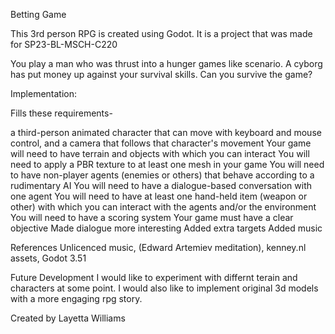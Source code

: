 Betting Game

This 3rd person RPG is created using Godot. It is a project that was made for SP23-BL-MSCH-C220

You play a man who was thrust into a hunger games like scenario. A cyborg has put money up against your survival skills. Can you survive the game?

Implementation:

Fills these requirements-

a third-person animated character that can move with keyboard and mouse control,
and a camera that follows that character's movement
Your game will need to have terrain and objects with which you can interact
You will need to apply a PBR texture to at least one mesh in your game
You will need to have non-player agents (enemies or others) that behave according to a rudimentary AI
You will need to have a dialogue-based conversation with one agent 
You will need to have at least one hand-held item (weapon or other) with which you can interact with the agents and/or the environment
You will need to have a scoring system
Your game must have a clear objective
Made dialogue more interesting
Added extra targets
Added music

References
Unlicenced music, (Edward Artemiev meditation), kenney.nl assets, Godot 3.51

Future Development
I would like to experiment with differnt terain and characters at some point. I would also like to implement original 3d models with a more engaging rpg story.

Created by
Layetta Williams
